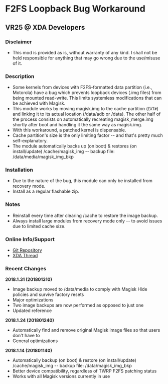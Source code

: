# F2FS Loopback Bug Workaround
## VR25 @ XDA Developers


### Disclaimer
- This mod is provided as is, without warranty of any kind. I shall not be held responsible for anything that may go wrong due to the use/misuse of it.


### Description
- Some kernels from devices with F2FS-formatted data partition (i.e., Motorola) have a bug which prevents loopback devices (.img files) from being mounted read-write. This limits systemless modifications that can be achieved with Magisk.
- This module works by moving magisk.img to the cache partition (`EXT#`) and linking it to its actual location (/data/adb or /data). The other half of the process consists on automatically recreating magisk_merge.img shortly after boot and handling it the same way as magisk.img.
- With this workaround, a patched kernel is dispensable.
- Cache partition's size is the only limiting factor -- and that's pretty much self-explanatory.
- The module automatically backs up (on boot) & restores (on install/update) /cache/magisk_img -- backup file: /data/media/magisk_img_bkp


### Installation
- Due to the nature of the bug, this module can only be installed from recovery mode.
- Install as a regular flashable zip.


### Notes
- Reinstall every time after clearing /cache to restore the image backup.
- Always install large modules from recovery mode only -- to avoid issues due to limited cache size.


### Online Info/Support
- [Git Repository](https://github.com/Magisk-Modules-Repo/f2fs-loopback-bug-workaround)
- [XDA Thread](https://forum.xda-developers.com/apps/magisk/guide-magisk-official-version-including-t3577875)


### Recent Changes

**2018.1.31 (201801310)**
- Image backup moved to /data/media to comply with Magisk Hide policies and survive factory resets
- Major optimizations
- Two image backups are now performed as opposed to just one
- Updated reference

**2018.1.24 (201801240)**
- Automatically find and remove original Magisk image files so that users don't have to
- General optimizations

**2018.1.14 (201801140)**
- Automatically backup (on boot) & restore (on install/update) /cache/magisk_img -- backup file: /data/magisk_img_bkp
- Better device compatibility, regardless of TWRP F2FS patching status
- Works with all Magisk versions currently in use
